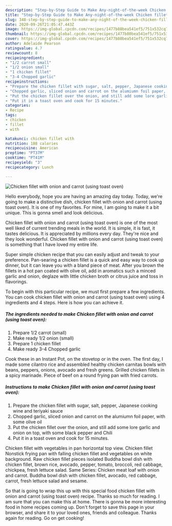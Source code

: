 ```yaml
---
description: "Step-by-Step Guide to Make Any-night-of-the-week Chicken fillet with onion and carrot (using toast oven)"
title: "Step-by-Step Guide to Make Any-night-of-the-week Chicken fillet with onion and carrot (using toast oven)"
slug: 348-step-by-step-guide-to-make-any-night-of-the-week-chicken-fillet-with-onion-and-carrot-using-toast-oven
date: 2020-09-26T21:05:47.443Z
image: https://img-global.cpcdn.com/recipes/1477b80bea541ef5/751x532cq70/chicken-fillet-with-onion-and-carrot-using-toast-oven-recipe-main-photo.jpg
thumbnail: https://img-global.cpcdn.com/recipes/1477b80bea541ef5/751x532cq70/chicken-fillet-with-onion-and-carrot-using-toast-oven-recipe-main-photo.jpg
cover: https://img-global.cpcdn.com/recipes/1477b80bea541ef5/751x532cq70/chicken-fillet-with-onion-and-carrot-using-toast-oven-recipe-main-photo.jpg
author: Adelaide Pearson
ratingvalue: 4.7
reviewcount: 8
recipeingredient:
- "1/2 carrot small"
- "1/2 onion small"
- "1 chicken fillet"
- "3-4 Chopped garlic"
recipeinstructions:
- "Prepare the chicken fillet with sugar, salt, pepper, Japanese cooking wine and teriyaki sauce"
- "Chopped garlic, sliced onion and carrot on the alumiumn foil paper, with some olive oil"
- "Put the chicken fillet over the onion, and still add some lore garlic and onion on top, with some black pepper and Chili"
- "Put it in a toast oven and cook for 15 minutes."
categories:
- Recipe
tags:
- chicken
- fillet
- with

katakunci: chicken fillet with 
nutrition: 188 calories
recipecuisine: American
preptime: "PT37M"
cooktime: "PT41M"
recipeyield: "3"
recipecategory: Lunch

---
```



![Chicken fillet with onion and carrot (using toast oven)](https://img-global.cpcdn.com/recipes/1477b80bea541ef5/751x532cq70/chicken-fillet-with-onion-and-carrot-using-toast-oven-recipe-main-photo.jpg)

Hello everybody, hope you are having an amazing day today. Today, we're going to make a distinctive dish, chicken fillet with onion and carrot (using toast oven). It is one of my favorites. For mine, I am going to make it a bit unique. This is gonna smell and look delicious.

Chicken fillet with onion and carrot (using toast oven) is one of the most well liked of current trending meals in the world. It is simple, it is fast, it tastes delicious. It is appreciated by millions every day. They're nice and they look wonderful. Chicken fillet with onion and carrot (using toast oven) is something that I have loved my entire life.

Super simple chicken recipe that you can easily adjust and tweak to your preference. Pan-searing a chicken fillet is a quick and easy way to cook up dinner, but it can leave you with a bland piece of meat. After you brown the fillets in a hot pan coated with olive oil, add in aromatics such a minced garlic and onion, deglaze with little chicken broth or citrus juice and toss in flavorings.


To begin with this particular recipe, we must first prepare a few ingredients. You can cook chicken fillet with onion and carrot (using toast oven) using 4 ingredients and 4 steps. Here is how you can achieve it.

<!--inarticleads1-->

##### The ingredients needed to make Chicken fillet with onion and carrot (using toast oven):

1. Prepare 1/2 carrot (small)
1. Make ready 1/2 onion (small)
1. Prepare 1 chicken fillet
1. Make ready 3-4 Chopped garlic


Cook these in an Instant Pot, on the stovetop or in the oven. The first day, I made some cilantro rice and assembled healthy chicken carnitas bowls with beans, peppers, onions, avocado and fresh greens. Grilled chicken fillets in a spicy marinade. Piece of beef on a round frying pan with fried carrots. 

<!--inarticleads2-->

##### Instructions to make Chicken fillet with onion and carrot (using toast oven):

1. Prepare the chicken fillet with sugar, salt, pepper, Japanese cooking wine and teriyaki sauce
1. Chopped garlic, sliced onion and carrot on the alumiumn foil paper, with some olive oil
1. Put the chicken fillet over the onion, and still add some lore garlic and onion on top, with some black pepper and Chili
1. Put it in a toast oven and cook for 15 minutes.


Chicken fillet with vegetables in pan horizontal top view. Chicken fillet Nonstick frying pan with falling chicken fillet and vegetables on white background. Raw chicken fillet pieces isolated Buddha bowl dish with chicken fillet, brown rice, avocado, pepper, tomato, broccoli, red cabbage, chickpea, fresh lettuce salad. Same Series: Chicken meat loaf with onion and carrot. Buddha bowl dish with chicken fillet, avocado, red cabbage, carrot, fresh lettuce salad and sesame. 

So that is going to wrap this up with this special food chicken fillet with onion and carrot (using toast oven) recipe. Thanks so much for reading. I am sure that you can make this at home. There is gonna be more interesting food in home recipes coming up. Don't forget to save this page in your browser, and share it to your loved ones, friends and colleague. Thanks again for reading. Go on get cooking!
